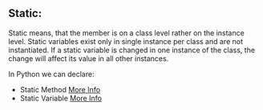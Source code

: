 ﻿﻿## **Static:**Static means, that the member is on a class level rather on the instance level. Static variables exist only in single instance per class and are not instantiated. If a static variable is changed in one instance of the class, the change will affect its value in all other instances.In Python we can declare:- Static Method [More Info](https://www.journaldev.com/18722/python-static-method)- Static Variable [More Info](https://radek.io/2011/07/21/static-variables-and-methods-in-python/)